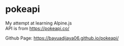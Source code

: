 # pokeapi

My attempt at learning Alpine.js
</br>
API is from https://pokeapi.co/

Github Page: https://bayuadijaya06.github.io/pokeapi/
